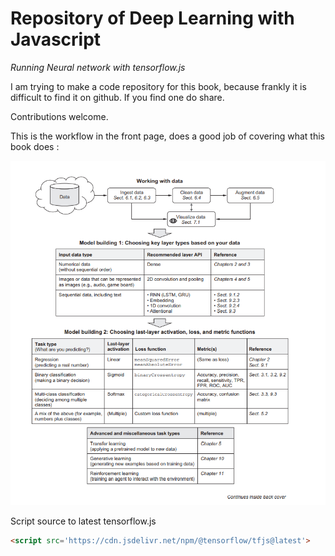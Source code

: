 # Repository of Deep Learning with Javascript
<I>Running Neural network with tensorflow.js</I>

I am trying to make a code repository for this book, because frankly it is difficult to find it on github. If you find one do share.

Contributions welcome.

This is the workflow in the front page, does a good job of covering what this book does :

![](workflow1.png)

Script source to latest tensorflow.js 
```html
<script src='https://cdn.jsdelivr.net/npm/@tensorflow/tfjs@latest'>
```
